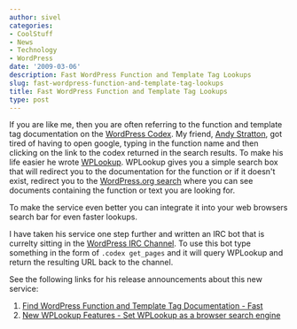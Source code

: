 ```yaml
---
author: sivel
categories:
- CoolStuff
- News
- Technology
- WordPress
date: '2009-03-06'
description: Fast WordPress Function and Template Tag Lookups
slug: fast-wordpress-function-and-template-tag-lookups
title: Fast WordPress Function and Template Tag Lookups
type: post
---
```


If you are like me, then you are often referring to the function and template tag documentation on the [WordPress Codex][1]. My friend, [Andy Stratton][2], got tired of having to open google, typing in the function name and then clicking on the link to the codex returned in the search results. To make his life easier he wrote [WPLookup][3]. WPLookup gives you a simple search box that will redirect you to the documentation for the function or if it doesn't exist, redirect you to the [WordPress.org search][4] where you can see documents containing the function or text you are looking for. 

To make the service even better you can integrate it into your web browsers search bar for even faster lookups.

I have taken his service one step further and written an IRC bot that is currelty sitting in the [WordPress IRC Channel][5]. To use this bot type something in the form of `.codex get_pages` and it will query WPLookup and return the resulting URL back to the channel.

See the following links for his release announcements about this new service:

1.  [Find WordPress Function and Template Tag Documentation - Fast][6]
2.  [New WPLookup Features - Set WPLookup as a browser search engine][7]

 [1]: http://codex.wordpress.org/
 [2]: http://theandystratton.com
 [3]: http://wplookup.com
 [4]: http://wordpress.org/search
 [5]: irc://irc.freenode.net/wordpress
 [6]: http://theandystratton.com/2009/find-wordpress-function-and-template-tag-documentation-fast/
 [7]: http://theandystratton.com/2009/new-wplookup-features-set-browser-search/
